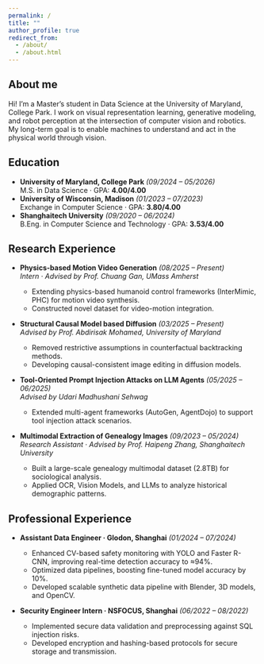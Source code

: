 ```yaml
---
permalink: /
title: ""
author_profile: true
redirect_from: 
  - /about/
  - /about.html
---
```

## About me

Hi! I’m a Master’s student in Data Science at the University of Maryland, College Park. I work on visual representation learning, generative modeling, and robot perception at the intersection of computer vision and robotics. My long-term goal is to enable machines to understand and act in the physical world through vision.

## Education

- **University of Maryland, College Park** *(09/2024 – 05/2026)*  
  M.S. in Data Science · GPA: **4.00/4.00**
- **University of Wisconsin, Madison** *(01/2023 – 07/2023)*  
  Exchange in Computer Science · GPA: **3.80/4.00**
- **Shanghaitech University** *(09/2020 – 06/2024)*  
  B.Eng. in Computer Science and Technology · GPA: **3.53/4.00**


## Research Experience

- **Physics-based Motion Video Generation** *(08/2025 – Present)*  
  *Intern · Advised by Prof. Chuang Gan, UMass Amherst*  
  - Extending physics-based humanoid control frameworks (InterMimic, PHC) for motion video synthesis.  
  - Constructed novel dataset for video-motion integration.

- **Structural Causal Model based Diffusion** *(03/2025 – Present)*  
  *Advised by Prof. Abdirisak Mohamed, University of Maryland*  
  - Removed restrictive assumptions in counterfactual backtracking methods.  
  - Developing causal-consistent image editing in diffusion models.

- **Tool-Oriented Prompt Injection Attacks on LLM Agents** *(05/2025 – 06/2025)*  
  *Advised by Udari Madhushani Sehwag*  
  - Extended multi-agent frameworks (AutoGen, AgentDojo) to support tool injection attack scenarios.

- **Multimodal Extraction of Genealogy Images** *(09/2023 – 05/2024)*  
  *Research Assistant · Advised by Prof. Haipeng Zhang, Shanghaitech University*  
  - Built a large-scale genealogy multimodal dataset (2.8TB) for sociological analysis.  
  - Applied OCR, Vision Models, and LLMs to analyze historical demographic patterns.


## Professional Experience

- **Assistant Data Engineer · Glodon, Shanghai** *(01/2024 – 07/2024)*  
  - Enhanced CV-based safety monitoring with YOLO and Faster R-CNN, improving real-time detection accuracy to ≈94%.  
  - Optimized data pipelines, boosting fine-tuned model accuracy by 10%.  
  - Developed scalable synthetic data pipeline with Blender, 3D models, and OpenCV.

- **Security Engineer Intern · NSFOCUS, Shanghai** *(06/2022 – 08/2022)*  
  - Implemented secure data validation and preprocessing against SQL injection risks.  
  - Developed encryption and hashing-based protocols for secure storage and transmission.
